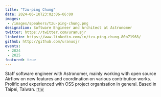 ```yaml
---
title: "Tzu-ping Chung"
date: 2024-06-10T23:02:06-06:00
images: 
 - /images/speakers/tzu-ping-chung.png
designation: Software Engineer and Architect at Astronomer
twitter: https://twitter.com/uranusjr
linkedin: https://www.linkedin.com/in/tzu-ping-chung-80b71968/
github: http://github.com/uranusjr
events:
 - 2024
 - 2025
featured: true
---
```


Staff software engineer with Astronomer, mainly working with open source Airflow on new features and coordination on various contribution works. Prolific and experienced with OSS project organisation in general. Based in Taipei, Taiwan. 🇹🇼
